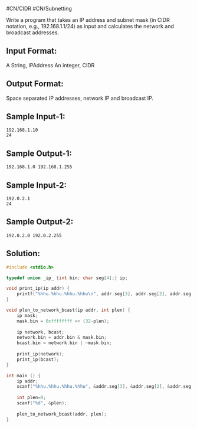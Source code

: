 #CN/CIDR #CN/Subnetting

Write a program that takes an IP address and subnet mask (in CIDR notation, 
e.g., 192.168.1.1/24) as input and calculates the network and broadcast addresses.

Input Format:
---------------
A String, IPAddress
An integer, CIDR

Output Format:
---------------
Space separated IP addresses, network IP and broadcast IP.

Sample Input-1:
-----------------
```
192.168.1.10
24
```

Sample Output-1:
------------------
```
192.168.1.0 192.168.1.255
```


Sample Input-2:
-----------------
```
192.0.2.1
24
```

Sample Output-2:
------------------
```
192.0.2.0 192.0.2.255
```

## Solution:

```c
#include <stdio.h>

typedef union _ip_ {int bin; char seg[4];} ip;

void print_ip(ip addr) {
    printf("%hhu.%hhu.%hhu.%hhu\n", addr.seg[3], addr.seg[2], addr.seg[1], addr.seg[0]);
}

void plen_to_network_bcast(ip addr, int plen) {
    ip mask;
    mask.bin = 0xffffffff << (32-plen);
    
    ip network, bcast;
    network.bin = addr.bin & mask.bin;
    bcast.bin = network.bin | ~mask.bin;
    
    print_ip(network);
    print_ip(bcast);
}

int main () {
    ip addr;
    scanf("%hhu.%hhu.%hhu.%hhu", &addr.seg[3], &addr.seg[2], &addr.seg[1], &addr.seg[0]);
    
    int plen=0;
    scanf("%d", &plen);
    
    plen_to_network_bcast(addr, plen);
}
```

